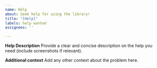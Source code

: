 ```yaml
---
name: Help
about: Seek help for using the library!
title: "[Help]"
labels: help wanted
assignees: ''

---
```


**Help Description**
Provide a clear and concise description on the help you need (include screenshots if relevant).

**Additional context**
Add any other context about the problem here.
